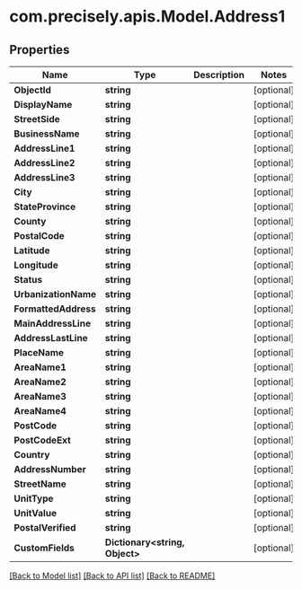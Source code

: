 
# com.precisely.apis.Model.Address1

## Properties

Name | Type | Description | Notes
------------ | ------------- | ------------- | -------------
**ObjectId** | **string** |  | [optional] 
**DisplayName** | **string** |  | [optional] 
**StreetSide** | **string** |  | [optional] 
**BusinessName** | **string** |  | [optional] 
**AddressLine1** | **string** |  | [optional] 
**AddressLine2** | **string** |  | [optional] 
**AddressLine3** | **string** |  | [optional] 
**City** | **string** |  | [optional] 
**StateProvince** | **string** |  | [optional] 
**County** | **string** |  | [optional] 
**PostalCode** | **string** |  | [optional] 
**Latitude** | **string** |  | [optional] 
**Longitude** | **string** |  | [optional] 
**Status** | **string** |  | [optional] 
**UrbanizationName** | **string** |  | [optional] 
**FormattedAddress** | **string** |  | [optional] 
**MainAddressLine** | **string** |  | [optional] 
**AddressLastLine** | **string** |  | [optional] 
**PlaceName** | **string** |  | [optional] 
**AreaName1** | **string** |  | [optional] 
**AreaName2** | **string** |  | [optional] 
**AreaName3** | **string** |  | [optional] 
**AreaName4** | **string** |  | [optional] 
**PostCode** | **string** |  | [optional] 
**PostCodeExt** | **string** |  | [optional] 
**Country** | **string** |  | [optional] 
**AddressNumber** | **string** |  | [optional] 
**StreetName** | **string** |  | [optional] 
**UnitType** | **string** |  | [optional] 
**UnitValue** | **string** |  | [optional] 
**PostalVerified** | **string** |  | [optional] 
**CustomFields** | **Dictionary&lt;string, Object&gt;** |  | [optional] 

[[Back to Model list]](../README.md#documentation-for-models)
[[Back to API list]](../README.md#documentation-for-api-endpoints)
[[Back to README]](../README.md)

